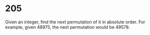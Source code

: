 [_metadata_:number]:-      "205"
[_metadata_:difficulty]:-  "Easy"
[_metadata_:asker]:-       "IBM"
[_metadata_:tags]:-        "math permutation"

# 205

Given an integer, find the next permutation of it in absolute order. For example, given 48975, the next permutation would be 49578.
